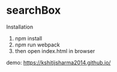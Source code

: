 # searchBox

Installation
1. npm install
2. npm run webpack
3. then open index.html in browser

demo: https://kshitijsharma2014.github.io/
